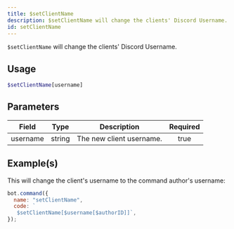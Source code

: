 ```yaml
---
title: $setClientName
description: $setClientName will change the clients' Discord Username.
id: setClientName
---
```


`$setClientName` will change the clients' Discord Username.

## Usage

```php
$setClientName[username]
```

## Parameters

| Field    | Type   | Description              | Required |
| -------- | ------ | ------------------------ | :------: |
| username | string | The new client username. |   true   |

## Example(s)

This will change the client's username to the command author's username:

```javascript
bot.command({
  name: "setClientName",
  code: `
   $setClientName[$username[$authorID]]`,
});
```
